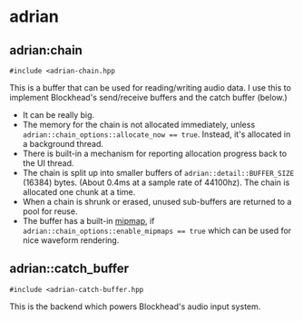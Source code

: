 # adrian

## adrian:chain
`#include <adrian-chain.hpp`

This is a buffer that can be used for reading/writing audio data. I use this to implement Blockhead's send/receive buffers and the catch buffer (below.)
- It can be really big.
- The memory for the chain is not allocated immediately, unless `adrian::chain_options::allocate_now == true`. Instead, it's allocated in a background thread.
- There is built-in a mechanism for reporting allocation progress back to the UI thread.
- The chain is split up into smaller buffers of `adrian::detail::BUFFER_SIZE` (16384) bytes. (About 0.4ms at a sample rate of 44100hz). The chain is allocated one chunk at a time.
- When a chain is shrunk or erased, unused sub-buffers are returned to a pool for reuse.
- The buffer has a built-in [mipmap](https://github.com/colugomusic/ads/blob/master/include/ads/ads-mipmap.hpp), if `adrian::chain_options::enable_mipmaps == true` which can be used for nice waveform rendering.

## adrian::catch_buffer
`#include <adrian-catch-buffer.hpp`

This is the backend which powers Blockhead's audio input system.
